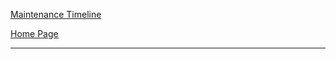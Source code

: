 [Maintenance Timeline](https://github.com/SirRexOfRider/CYBR404-UNK-Oregon-Trail/blob/main/Project/Maintenance/Maintenance%20Timeline.png)

[Home Page](https://github.com/SirRexOfRider/CYBR404-UNK-Oregon-Trail/tree/main)
<hr>
